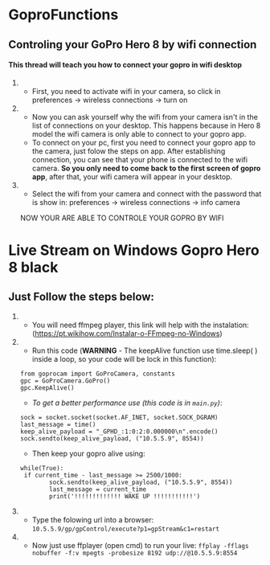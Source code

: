 # GoproFunctions
##  Controling your GoPro Hero 8 by wifi connection

#### This thread will teach you how to connect your gopro in wifi desktop
1. - First, you need to activate wifi in your camera, so click in preferences -> wireless connections -> turn on
2. - Now you can ask yourself why the wifi from your camera isn't in the list of connections on your desktop. This happens because in Hero 8 model the wifi camera is only able to connect to your gopro app. 
   - To connect on your pc, first you need to connect your gopro app to the camera, just folow the steps on app. After establishing connection, you can see that your phone is connected to the wifi camera. **So you only need to come back to the first screen of gopro app**, after that, your wifi camera will appear in your desktop.
3. - Select the wifi from your camera and connect with the password that is show in: preferences -> wireless connections -> info camera

    NOW YOUR ARE ABLE TO CONTROLE YOUR GOPRO BY WIFI 

# Live Stream on Windows Gopro Hero 8 black
## Just Follow the steps below:
1. - You will need ffmpeg player, this link will help with the instalation: (https://pt.wikihow.com/Instalar-o-FFmpeg-no-Windows)
2. - Run this code (**WARNING** - The keepAlive function use time.sleep( ) inside a loop, so your code will be lock in this function):
	```
	from goprocam import GoProCamera, constants
	gpc = GoProCamera.GoPro()
	gpc.KeepAlive()
	```
   - *To get a better performance use (this code is in `main.py`)*:
	```
	sock = socket.socket(socket.AF_INET, socket.SOCK_DGRAM)
	last_message = time()
	keep_alive_payload = "_GPHD_:1:0:2:0.000000\n".encode()
	sock.sendto(keep_alive_payload, ("10.5.5.9", 8554))
	```
   - Then keep your gopro alive using:
	```
	while(True):
   	 if current_time - last_message >= 2500/1000:
            sock.sendto(keep_alive_payload, ("10.5.5.9", 8554))
            last_message = current_time
            print('!!!!!!!!!!!!! WAKE UP !!!!!!!!!!!')
	```
3. - Type the folowing url into a browser:  `10.5.5.9/gp/gpControl/execute?p1=gpStream&c1=restart`
4. - Now just use ffplayer (open cmd) to run your live: `ffplay -fflags nobuffer -f:v mpegts -probesize 8192 udp://@10.5.5.9:8554`

